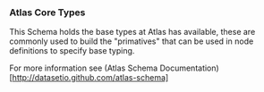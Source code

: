 ### Atlas Core Types

This Schema holds the base types at Atlas has available,  these are commonly used to build the "primatives" that can be used in node
definitions to specify base typing.

For more information see (Atlas Schema Documentation)[http://datasetio.github.com/atlas-schema]
